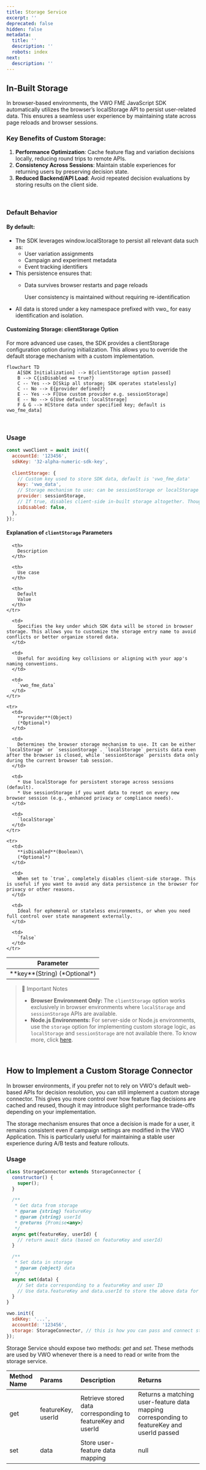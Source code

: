 ```yaml
---
title: Storage Service
excerpt: ''
deprecated: false
hidden: false
metadata:
  title: ''
  description: ''
  robots: index
next:
  description: ''
---
```

## In-Built Storage

In browser-based environments, the VWO FME JavaScript SDK automatically utilizes the browser’s localStorage API to persist user-related data. This ensures a seamless user experience by maintaining state across page reloads and browser sessions.

### Key Benefits of Custom Storage:

1. **Performance Optimization**: Cache feature flag and variation decisions locally, reducing round trips to remote APIs.
2. **Consistency Across Sessions**: Maintain stable experiences for returning users by preserving decision state.
3. **Reduced Backend/API Load**: Avoid repeated decision evaluations by storing results on the client side.

<br />

### Default Behavior

#### By default:

* The SDK leverages window\.localStorage to persist all relevant data such as:
  * User variation assignments
  * Campaign and experiment metadata
  * Event tracking identifiers
* This persistence ensures that:
  * Data survives browser restarts and page reloads

    User consistency is maintained without requiring re-identification
* All data is stored under a key namespace prefixed with vwo\_ for easy identification and isolation.

#### Customizing Storage: clientStorage Option

For more advanced use cases, the SDK provides a clientStorage configuration option during initialization. This allows you to override the default storage mechanism with a custom implementation.

```mermaid
flowchart TD
    A[SDK Initialization] --> B[clientStorage option passed]
    B --> C{isDisabled == true?}
    C -- Yes --> D[Skip all storage; SDK operates statelessly]
    C -- No --> E{provider defined?}
    E -- Yes --> F[Use custom provider e.g. sessionStorage]
    E -- No --> G[Use default: localStorage]
    F & G --> H[Store data under specified key; default is vwo_fme_data]
```

<br />

### Usage

```javascript
const vwoClient = await init({
  accountId: '123456',
  sdkKey: '32-alpha-numeric-sdk-key',
  
  clientStorage: {
    // Custom key used to store SDK data, default is 'vwo_fme_data'
    key: 'vwo_data',
    // Storage mechanism to use: can be sessionStorage or localStorage (default)
    provider: sessionStorage,
    // If true, disables client-side in-built storage altogether. Though can connect Storage Connector still
    isDisabled: false,
  },
});
```

#### Explanation of `clientStorage` Parameters

<Table align={["left","left","left","left"]}>
  <thead>
    <tr>
      <th>
        Parameter
      </th>

      <th>
        Description
      </th>

      <th>
        Use case
      </th>

      <th>
        Default
        Value
      </th>
    </tr>
  </thead>

  <tbody>
    <tr>
      <td>
        **key**(String)
        (*Optional*)
      </td>

      <td>
        Specifies the key under which SDK data will be stored in browser storage. This allows you to customize the storage entry name to avoid conflicts or better organize stored data.
      </td>

      <td>
        Useful for avoiding key collisions or aligning with your app's naming conventions.
      </td>

      <td>
        `vwo_fme_data`
      </td>
    </tr>

    <tr>
      <td>
        **provider**(Object)
        (*Optional*)
      </td>

      <td>
        Determines the browser storage mechanism to use. It can be either `localStorage` or `sessionStorage`. `localStorage` persists data even after the browser is closed, while `sessionStorage` persists data only during the current browser tab session.
      </td>

      <td>
        * Use localStorage for persistent storage across sessions (default).
        * Use sessionStorage if you want data to reset on every new browser session (e.g., enhanced privacy or compliance needs).
      </td>

      <td>
        `localStorage`
      </td>
    </tr>

    <tr>
      <td>
        **isDisabled**(Boolean)\
        (*Optional*)
      </td>

      <td>
        When set to `true`, completely disables client-side storage. This is useful if you want to avoid any data persistence in the browser for privacy or other reasons.
      </td>

      <td>
        Ideal for ephemeral or stateless environments, or when you need full control over state management externally.
      </td>

      <td>
        `false`
      </td>
    </tr>
  </tbody>
</Table>

> 📘 Important Notes
>
> * **Browser Environment Only:** The `clientStorage` option works exclusively in browser environments where `localStorage` and `sessionStorage` APIs are available.
> * **Node.js Environments:** For server-side or Node.js environments, use the `storage` option for implementing custom storage logic, as `localStorage` and `sessionStorage` are not available there. To know more, click [here](https://developers.vwo.com/v2/docs/fme-node-storage#/).

<br />

## How to Implement a Custom Storage Connector

In browser environments, if you prefer not to rely on VWO's default web-based APIs for decision resolution, you can still implement a custom storage connector. This gives you more control over how feature flag decisions are cached and reused, though it may introduce slight performance trade-offs depending on your implementation.

The storage mechanism ensures that once a decision is made for a user, it remains consistent even if campaign settings are modified in the VWO Application. This is particularly useful for maintaining a stable user experience during A/B tests and feature rollouts.

### Usage

```javascript
class StorageConnector extends StorageConnector {
  constructor() {
    super();
  }

  /**
   * Get data from storage
   * @param {string} featureKey
   * @param {string} userId
   * @returns {Promise<any>}
   */
  async get(featureKey, userId) {
    // return await data (based on featureKey and userId)
  }

  /**
   * Set data in storage
   * @param {object} data
   */
  async set(data) {
    // Set data corresponding to a featureKey and user ID
    // Use data.featureKey and data.userId to store the above data for a specific feature and a user
  }
}

vwo.init({
  sdkKey: '...',
  accountId: '123456',
  storage: StorageConnector, // this is how you can pass and connect storage connector
});
```

Storage Service should expose two methods: *get* and *set*. These methods are used by VWO whenever there is a need to read or write from the storage service.

| Method Name | Params             | Description                                                 | Returns                                                                                    |
| :---------- | :----------------- | :---------------------------------------------------------- | :----------------------------------------------------------------------------------------- |
| get         | featureKey, userId | Retrieve stored data corresponding to featureKey and userId | Returns a matching user-feature data mapping corresponding to featureKey and userId passed |
| set         | data               | Store user-feature data mapping                             | null                                                                                       |